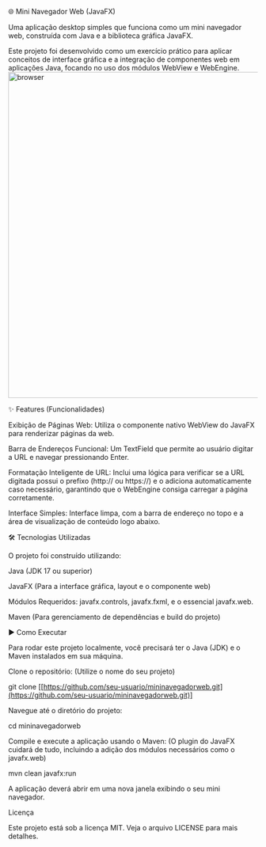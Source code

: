 🌐 Mini Navegador Web (JavaFX)

Uma aplicação desktop simples que funciona como um mini navegador web, construída com Java e a biblioteca gráfica JavaFX.

Este projeto foi desenvolvido como um exercício prático para aplicar conceitos de interface gráfica e a integração de componentes web em aplicações Java, focando no uso dos módulos WebView e WebEngine.
<img width="796" height="659" alt="browser" src="https://github.com/user-attachments/assets/edfd2c27-e1ad-460f-a8f1-b7f3fdbe6bc1" />


✨ Features (Funcionalidades)

Exibição de Páginas Web: Utiliza o componente nativo WebView do JavaFX para renderizar páginas da web.

Barra de Endereços Funcional: Um TextField que permite ao usuário digitar a URL e navegar pressionando Enter.

Formatação Inteligente de URL: Inclui uma lógica para verificar se a URL digitada possui o prefixo (http:// ou https://) e o adiciona automaticamente caso necessário, garantindo que o WebEngine consiga carregar a página corretamente.

Interface Simples: Interface limpa, com a barra de endereço no topo e a área de visualização de conteúdo logo abaixo.

🛠️ Tecnologias Utilizadas

O projeto foi construído utilizando:

Java (JDK 17 ou superior)

JavaFX (Para a interface gráfica, layout e o componente web)

Módulos Requeridos: javafx.controls, javafx.fxml, e o essencial javafx.web.

Maven (Para gerenciamento de dependências e build do projeto)

▶️ Como Executar

Para rodar este projeto localmente, você precisará ter o Java (JDK) e o Maven instalados em sua máquina.

Clone o repositório: (Utilize o nome do seu projeto)

git clone [[https://github.com/seu-usuario/mininavegadorweb.git](https://github.com/seu-usuario/mininavegadorweb.git)]


Navegue até o diretório do projeto:

cd mininavegadorweb


Compile e execute a aplicação usando o Maven: (O plugin do JavaFX cuidará de tudo, incluindo a adição dos módulos necessários como o javafx.web)

mvn clean javafx:run


A aplicação deverá abrir em uma nova janela exibindo o seu mini navegador.

Licença

Este projeto está sob a licença MIT. Veja o arquivo LICENSE para mais detalhes.
